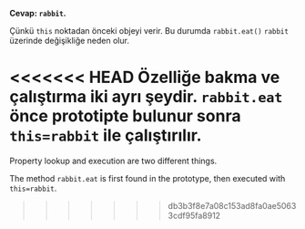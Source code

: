 **Cevap: `rabbit`.**

Çünkü `this` noktadan önceki objeyi verir. Bu durumda `rabbit.eat()` `rabbit` üzerinde değişikliğe neden olur.

<<<<<<< HEAD
Özelliğe bakma ve çalıştırma iki ayrı şeydir.
`rabbit.eat` önce prototipte bulunur sonra `this=rabbit` ile çalıştırılır.
=======
Property lookup and execution are two different things.

The method `rabbit.eat` is first found in the prototype, then executed with `this=rabbit`.
>>>>>>> db3b3f8e7a08c153ad8fa0ae50633cdf95fa8912
